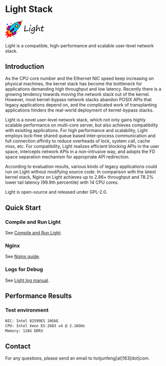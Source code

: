 # Light Stack

<!-- ![rocket_Light_word](./rocket_Light_word.svg) -->
<img src="/image/rocket_Light_word.png" alt="Light" width="126"/>

Light is a compatible, high-performance and scalable user-level network stack.

<!-- Here is [the document of Light stack](https://light-network-stack.github.io/). -->

## Introduction

As the CPU core number and the Ethernet NIC speed keep increasing on physical machines, the kernel stack has become the bottleneck for applications demanding high throughput and low latency. 
Recently there is a growing tendency towards moving the network stack out of the kernel. However, most kernel-bypass network stacks abandon POSIX APIs that legacy applications depend on, and the complicated work of transplanting applications hinders the real-world deployment of kernel-bypass stacks.

Light is a novel user-level network stack, which not only gains highly scalable performance on multi-core server, but also achieves compatibility with exisiting applications. 
For high performance and scalability, Light employs lock-free shared queue based inter-process communication and full connection affinity to reduce overheads of lock, system call, cache miss, etc. 
For compatibility, Light realizes efficient blocking APIs in the user space, intercepts network APIs in a non-intrusive way, and adopts the FD space separation mechanism for appropriate API redirection. 

According to evaluation results, various kinds of legacy applications could run on Light without modifying source code. 
In comparison with the latest kernel stack, Nginx on Light achieves up to 2.86× throughput and 78.2% lower tail latency (99.9th percentile) with 14 CPU cores.

Light is open-source and released under GPL-2.0.


## Quick Start

### Compile and Run Light
See [Compile and Run Light](/doc/install_and_start_multi-core_Light.html).

### Nginx
See [Nginx guide](/doc/run_nginx_on_kernel_or_Light.html).

### Logs for Debug
See [Light log manual](/doc/light_log_manual.html).


## Performance Results

### Test environment
```
NIC: Intel 82599ES 10GbE
CPU: Intel Xeon E5-2683 v4 @ 2.10GHz
Memory: 128G DDR3
```

## Contact
For any questions, please send an email to hotjunfeng[at]163[dot]com.
